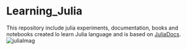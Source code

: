 # Learning_Julia
This repository include julia experiments, documentation, books and notebooks created lo learn Julia language and is based on [JuliaDocs](https://github.com/JuliaLang/julia). 
![juliaImag](https://user-images.githubusercontent.com/50339940/143062213-0112ebe0-80f3-42aa-b1a9-2e18a1dd55fd.jpeg)

